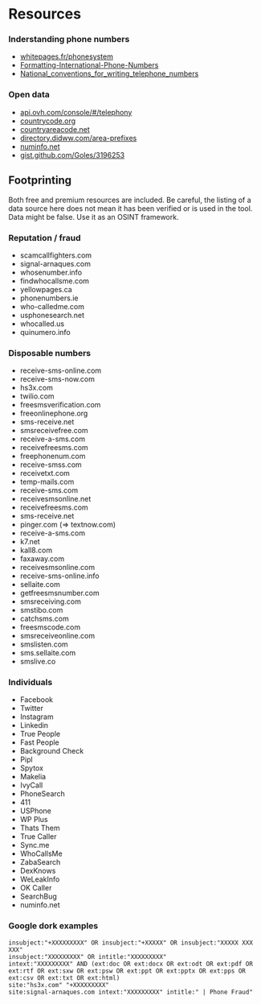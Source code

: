 # Resources

### Inderstanding phone numbers

- [whitepages.fr/phonesystem](http://whitepages.fr/phonesystem/)
- [Formatting-International-Phone-Numbers](https://support.twilio.com/hc/en-us/articles/223183008-Formatting-International-Phone-Numbers)
- [National_conventions_for_writing_telephone_numbers](https://en.wikipedia.org/wiki/National_conventions_for_writing_telephone_numbers)

### Open data

- [api.ovh.com/console/#/telephony](https://api.ovh.com/console/#/telephony)
- [countrycode.org](https://countrycode.org/)
- [countryareacode.net](http://www.countryareacode.net/en/)
- [directory.didww.com/area-prefixes](http://directory.didww.com/area-prefixes)
- [numinfo.net](http://www.numinfo.net/)
- [gist.github.com/Goles/3196253](https://gist.github.com/Goles/3196253)

## Footprinting

Both free and premium resources are included. Be careful, the listing of a data source here does not mean it has been verified or is used in the tool. Data might be false. Use it as an OSINT framework.

### Reputation / fraud

- scamcallfighters.com
- signal-arnaques.com
- whosenumber.info
- findwhocallsme.com
- yellowpages.ca
- phonenumbers.ie
- who-calledme.com
- usphonesearch.net
- whocalled.us
- quinumero.info

### Disposable numbers

- receive-sms-online.com
- receive-sms-now.com
- hs3x.com
- twilio.com
- freesmsverification.com
- freeonlinephone.org
- sms-receive.net
- smsreceivefree.com
- receive-a-sms.com
- receivefreesms.com
- freephonenum.com
- receive-smss.com
- receivetxt.com
- temp-mails.com
- receive-sms.com
- receivesmsonline.net
- receivefreesms.com
- sms-receive.net
- pinger.com (=> textnow.com)
- receive-a-sms.com
- k7.net
- kall8.com
- faxaway.com
- receivesmsonline.com
- receive-sms-online.info
- sellaite.com
- getfreesmsnumber.com
- smsreceiving.com
- smstibo.com
- catchsms.com
- freesmscode.com
- smsreceiveonline.com
- smslisten.com
- sms.sellaite.com
- smslive.co

### Individuals

- Facebook
- Twitter
- Instagram
- Linkedin
- True People
- Fast People
- Background Check
- Pipl
- Spytox
- Makelia
- IvyCall
- PhoneSearch
- 411
- USPhone
- WP Plus
- Thats Them
- True Caller
- Sync.me
- WhoCallsMe
- ZabaSearch
- DexKnows
- WeLeakInfo
- OK Caller
- SearchBug
- numinfo.net

### Google dork examples

```
insubject:"+XXXXXXXXX" OR insubject:"+XXXXX" OR insubject:"XXXXX XXX XXX"
insubject:"XXXXXXXXX" OR intitle:"XXXXXXXXX"
intext:"XXXXXXXXX" AND (ext:doc OR ext:docx OR ext:odt OR ext:pdf OR ext:rtf OR ext:sxw OR ext:psw OR ext:ppt OR ext:pptx OR ext:pps OR ext:csv OR ext:txt OR ext:html)
site:"hs3x.com" "+XXXXXXXXX"
site:signal-arnaques.com intext:"XXXXXXXXX" intitle:" | Phone Fraud"
```